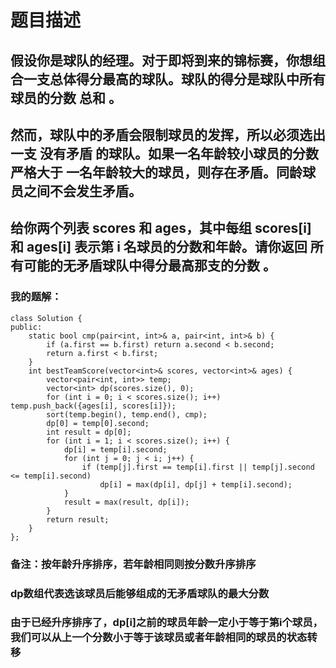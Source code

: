 # 题目描述
## 假设你是球队的经理。对于即将到来的锦标赛，你想组合一支总体得分最高的球队。球队的得分是球队中所有球员的分数 总和 。
## 然而，球队中的矛盾会限制球员的发挥，所以必须选出一支 没有矛盾 的球队。如果一名年龄较小球员的分数 严格大于 一名年龄较大的球员，则存在矛盾。同龄球员之间不会发生矛盾。
## 给你两个列表 scores 和 ages，其中每组 scores[i] 和 ages[i] 表示第 i 名球员的分数和年龄。请你返回 所有可能的无矛盾球队中得分最高那支的分数 。
### 我的题解：
```
class Solution {
public:
    static bool cmp(pair<int, int>& a, pair<int, int>& b) {
        if (a.first == b.first) return a.second < b.second;
        return a.first < b.first;
    }
    int bestTeamScore(vector<int>& scores, vector<int>& ages) {
        vector<pair<int, int>> temp;
        vector<int> dp(scores.size(), 0);
        for (int i = 0; i < scores.size(); i++) temp.push_back({ages[i], scores[i]});
        sort(temp.begin(), temp.end(), cmp);
        dp[0] = temp[0].second;
        int result = dp[0];
        for (int i = 1; i < scores.size(); i++) {
            dp[i] = temp[i].second;
            for (int j = 0; j < i; j++) {
                if (temp[j].first == temp[i].first || temp[j].second <= temp[i].second)
                    dp[i] = max(dp[i], dp[j] + temp[i].second);
            }
            result = max(result, dp[i]);
        }
        return result;
    }
};
```
### **备注**：按年龄升序排序，若年龄相同则按分数升序排序
### dp数组代表选该球员后能够组成的无矛盾球队的最大分数
### 由于已经升序排序了，dp[i]之前的球员年龄一定小于等于第i个球员，我们可以从上一个分数小于等于该球员或者年龄相同的球员的状态转移